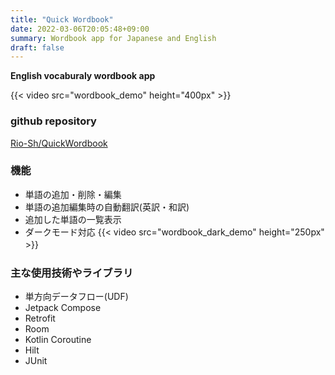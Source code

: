 ```yaml
---
title: "Quick Wordbook"
date: 2022-03-06T20:05:48+09:00
summary: Wordbook app for Japanese and English
draft: false
---
```


**English vocaburaly wordbook app**

{{< video src="wordbook_demo" height="400px" >}}

### github repository
[Rio-Sh/QuickWordbook](https://github.com/Rio-Sh/QuickWordbook)

### 機能
* 単語の追加・削除・編集
* 単語の追加編集時の自動翻訳(英訳・和訳)
* 追加した単語の一覧表示
* ダークモード対応
{{< video src="wordbook_dark_demo" height="250px" >}}　　

### 主な使用技術やライブラリ
* 単方向データフロー(UDF)
* Jetpack Compose
* Retrofit
* Room
* Kotlin Coroutine
* Hilt
* JUnit

